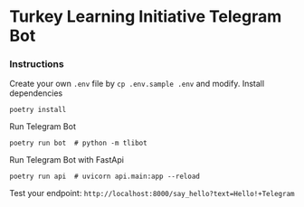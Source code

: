 # Turkey Learning Initiative Telegram Bot

### Instructions

Create your own `.env` file by `cp .env.sample .env` and modify.
Install dependencies
```shell
poetry install
```

Run Telegram Bot
```shell
poetry run bot  # python -m tlibot
```

Run Telegram Bot with FastApi
```shell
poetry run api  # uvicorn api.main:app --reload
```

Test your endpoint:
`http://localhost:8000/say_hello?text=Hello!+Telegram`
